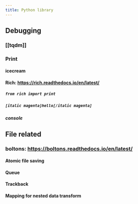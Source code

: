 ```yaml
---
title: Python library
---
```


## Debugging
### [[tqdm]]
###
### Print
#### icecream
#### Rich: https://rich.readthedocs.io/en/latest/
##### `from rich import print`
##### `[italic magenta]hello[/italic magenta]`
##### console
## File related
### boltons: https://boltons.readthedocs.io/en/latest/
#### Atomic file saving
#### Queue
#### Trackback
#### Mapping for nested data transform

